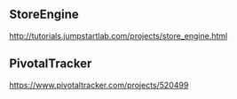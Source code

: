 ## StoreEngine

http://tutorials.jumpstartlab.com/projects/store_engine.html

## PivotalTracker

https://www.pivotaltracker.com/projects/520499
